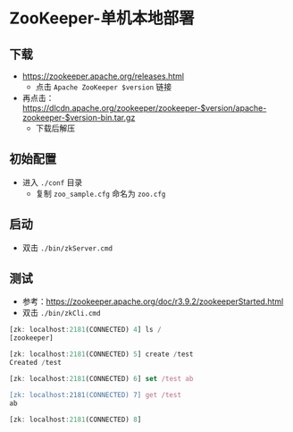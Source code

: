 # ZooKeeper-单机本地部署


## 下载
- https://zookeeper.apache.org/releases.html
  - 点击 `Apache ZooKeeper $version` 链接
- 再点击：https://dlcdn.apache.org/zookeeper/zookeeper-$version/apache-zookeeper-$version-bin.tar.gz
  - 下载后解压


## 初始配置
- 进入 `./conf` 目录
  - 复制 `zoo_sample.cfg` 命名为 `zoo.cfg`


## 启动
- 双击 `./bin/zkServer.cmd`


## 测试
- 参考：https://zookeeper.apache.org/doc/r3.9.2/zookeeperStarted.html
- 双击 `./bin/zkCli.cmd`

```js
[zk: localhost:2181(CONNECTED) 4] ls /
[zookeeper]

[zk: localhost:2181(CONNECTED) 5] create /test
Created /test

[zk: localhost:2181(CONNECTED) 6] set /test ab

[zk: localhost:2181(CONNECTED) 7] get /test
ab

[zk: localhost:2181(CONNECTED) 8]
```
